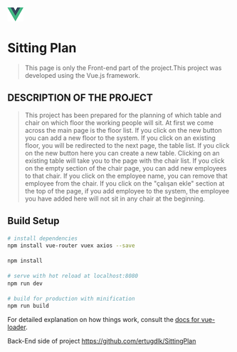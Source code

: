 ![alt text](https://github.com/mrtdmrmrt/VueJs-SittingPlan/blob/master/src/image/vue.png "Logo Vue.js")
# Sitting Plan

> This page is only the Front-end part of the project.This project was developed using the Vue.js framework.

## DESCRIPTION OF THE PROJECT

>This project has been prepared for the planning of which table and chair on which floor the working people will sit.
>At first we come across the main page is the floor list. 
>If you click on the new button you can add a new floor to the system. If you click on an existing floor, you will be redirected to the next page, the table list.
>If you click on the new button here you can create a new table. 
>Clicking on an existing table will take you to the page with the chair list.
>If you click on the empty section of the chair page, you can add new employees to that chair. 
>If you click on the employee name, you can remove that employee from the chair.
>If you click on the "çalışan ekle" section at the top of the page, if you add employee to the system, the employee you have added here will not sit in any chair at the beginning.

## Build Setup

``` bash
# install dependencies
npm install vue-router vuex axios --save

npm install

# serve with hot reload at localhost:8080
npm run dev

# build for production with minification
npm run build
```

For detailed explanation on how things work, consult the [docs for vue-loader](http://vuejs.github.io/vue-loader).

Back-End side of project https://github.com/ertugdlk/SittingPlan